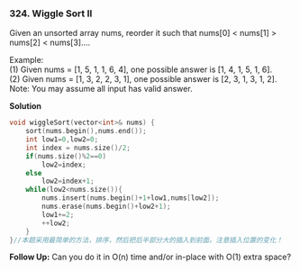 
### 324. Wiggle Sort II
Given an unsorted array nums, reorder it such that nums[0] < nums[1] > nums[2] < nums[3]....

Example:<BR>
(1) Given nums = [1, 5, 1, 1, 6, 4], one possible answer is [1, 4, 1, 5, 1, 6].<br>
(2) Given nums = [1, 3, 2, 2, 3, 1], one possible answer is [2, 3, 1, 3, 1, 2].<br>
Note:
You may assume all input has valid answer.<br>

**Solution**
```c++
void wiggleSort(vector<int>& nums) {
    sort(nums.begin(),nums.end());  
	int low1=0,low2=0;
	int index = nums.size()/2;
	if(nums.size()%2==0)
		low2=index;
	else
		low2=index+1;
	while(low2<nums.size()){
		nums.insert(nums.begin()+1+low1,nums[low2]);
		nums.erase(nums.begin()+low2+1);
		low1+=2;
		++low2;
	}
}//本题采用最简单的方法，排序，然后把后半部分大的插入到前面。注意插入位置的变化！
```

**Follow Up:**
Can you do it in O(n) time and/or in-place with O(1) extra space?